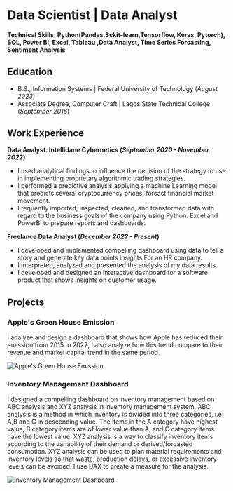 # Data Scientist | Data Analyst

#### Technical Skills: Python(Pandas,Sckit-learn,Tensorflow, Keras, Pytorch), SQL, Power Bi, Excel, Tableau ,Data Analyst, Time Series Forcasting, Sentiment Analysis

## Education						       		 			        		
- B.S., Information Systems | Federal University of Technology (_August 2023_)
- Associate Degree, Computer Craft	| Lagos State Technical College (_September 2016_)	

## Work Experience
**Data Analyst. Intellidane Cybernetics (_September 2020 - November 2022_)**
- I used analytical findings to influence the decision of the strategy to use in implementing proprietary algorithmic trading strategies.
- I performed a predictive analysis applying a machine Learning model that predicts several cryptocurrency prices, forcast financial         market movement.
- Frequently imported, inspected, cleaned, and transformed data with regard to the business goals of the company using Python. Excel and     PowerBi to prepare reports and dashboards.

**Freelance Data Analyst (_December 2022 - Present_)**
- I developed and implemented compelling dashboard using data to tell a story and generate key data points insights For an HR company.
- I interpreted, analyzed and presented the analysis of my data results.
- I developed and designed an interactive dashboard for a software product that shows insights on customer usage.

  
## Projects
### Apple's Green House Emission

I analyze and design a dashboard that shows how Apple has reduced their emission from 2015 to 2022, I also analyze how this trend compare to their revenue and market capital trend in the same period.

![Apple's Green House Emission](/blob/main/Picture1.png)

### Inventory Management Dashboard
I designed a compelling dashboard on inventory management based on ABC analysis and XYZ analysis in inventory management system. ABC analysis is a method in which inventory is divided into three categories, i.e A,B and C in descending value. The items in the A category have highest value, B category items are of lower value than A, and C category items have the lowest value. XYZ analysis is a way to classify inventory items according to the variability of their demand or derived/forcasted consumption. XYZ analysis can be used to plan material requirements and inventory levels so that waste, production delays, or excessive inventory levels can be avoided. I use DAX to create a  measure for the analysis.

![Inventory Management Dashboard](/blob/main/Picture4.png)


